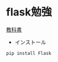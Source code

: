 # flask勉強

[教科書](https://msiz07-flask-docs-ja.readthedocs.io/ja/latest/)

- インストール
```
pip install Flask
```


